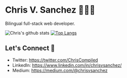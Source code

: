 Chris V. Sanchez 👨🏽‍💻 
=============

Bilingual full-stack web developer. 


![Chris's github stats](https://github-readme-stats.vercel.app/api?username=chrisvsanchez&show_icons=true&theme=vue-dark)
[![Top Langs](https://github-readme-stats.vercel.app/api/top-langs/?username=chrisvsanchez&theme=vue-dark)](https://github.com/chrisvsanchez/github-readme-stats)

Let's Connect 🔗
---------------
- Twitter: https://twitter.com/ChrisCompiled
- LinkedIn: https://www.linkedin.com/in/chrisvsanchez/
- Medium: https://medium.com/@chrisvsanchez


